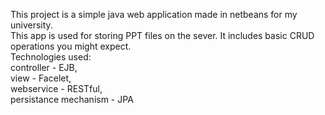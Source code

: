 This project is a simple java web application made in netbeans for my university. <br />
This app is used for storing PPT files on the sever. It includes basic CRUD operations you might expect. <br />
Technologies used: <br />
controller - EJB, <br />
view - Facelet, <br />
webservice - RESTful, <br />
persistance mechanism - JPA <br />
